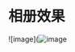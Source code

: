 # 相册效果
![image](![image](https://github.com/yufeilong92/RecyclerViewSeectItems/bxlob/master/icon/a.png)
